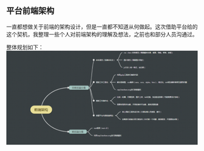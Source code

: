 ## 平台前端架构

一直都想做关于前端的架构设计，但是一直都不知道从何做起。这次借助平台给的这个契机，我整理一些个人对前端架构的理解及想法，之前也和部分人员沟通过。

整体规划如下：![整体规划如下](./images/flow.png)

